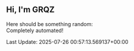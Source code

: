 ## Hi, I'm GRQZ
Here should be something random:  
Completely automated!

Last Update: 2025-07-26 00:57:13.569137+00:00
